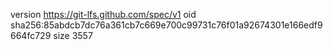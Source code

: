 version https://git-lfs.github.com/spec/v1
oid sha256:85abdcb7dc76a361cb7c669e700c99731c76f01a92674301e166edf9664fc729
size 3557
